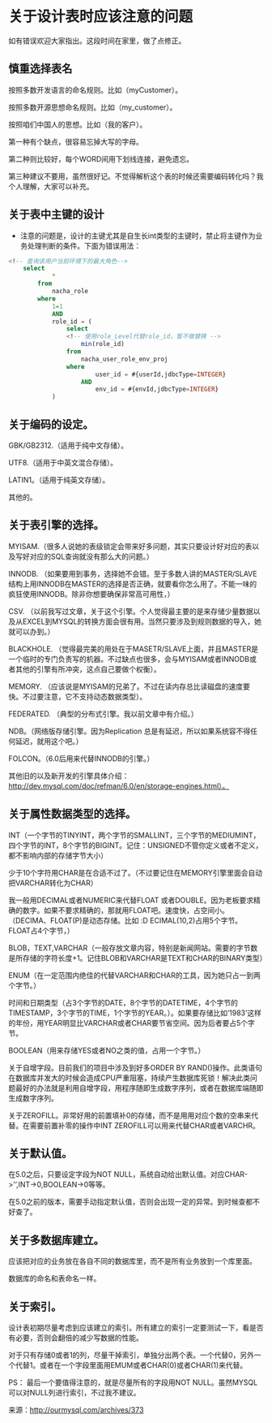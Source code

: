 # 关于设计表时应该注意的问题



如有错误欢迎大家指出。这段时间在家里，做了点修正。



## 慎重选择表名


按照多数开发语言的命名规则。比如（myCustomer）。

按照多数开源思想命名规则。比如（my_customer）。

按照咱们中国人的思想。比如（我的客户）。

第一种有个缺点，很容易忘掉大写的字母。

第二种则比较好，每个WORD间用下划线连接，避免遗忘。

第三种建议不要用，虽然很好记。不觉得解析这个表的时候还需要编码转化吗？我个人理解，大家可以补充。

## 关于表中主键的设计

* 注意的问题是，设计的主键尤其是自生长int类型的主键时，禁止将主键作为业务处理判断的条件。下面为错误用法：
```sql
<!-- 查询该用户当前环境下的最大角色-->
	select 
			*
		from
			nacha_role 
		where
			1=1
			AND
			role_id = (
				select 
				<!-- 使用role_Level代替role_id，暂不做替换 -->
					min(role_id)
				from
					nacha_user_role_env_proj
				where
						user_id = #{userId,jdbcType=INTEGER}
					AND
						env_id = #{envId,jdbcType=INTEGER}
			)
```

## 关于编码的设定。


GBK/GB2312.（适用于纯中文存储）。

UTF8.（适用于中英文混合存储）。

LATIN1。（适用于纯英文存储）。

其他的。

## 关于表引擎的选择。



MYISAM.（很多人说她的表级锁定会带来好多问题，其实只要设计好对应的表以及写好对应的SQL查询就没有那么大的问题。）

INNODB. （如果要用到事务，选择她不会错。至于多数人讲的MASTER/SLAVE结构上用INNODB在MASTER的选择是否正确，就要看你怎么用了。不能一味的疯狂使用INNODB。除非你想要确保非常高可用性，）

CSV. （以前我写过文章，关于这个引擎。个人觉得最主要的是来存储少量数据以及从EXCEL到MYSQL的转换方面会很有用。当然只要涉及到规则数据的导入，她就可以办到。）

BLACKHOLE. （觉得最完美的用处在于MASETR/SLAVE上面，并且MASTER是一个临时的专门负责写的机器。不过缺点也很多，会与MYISAM或者INNODB或者其他的引擎有所冲突，这点自己要做个权衡）。

MEMORY. （应该说是MYISAM的兄弟了。不过在读内存总比读磁盘的速度要快。不过要注意，它不支持动态数据类型）。

FEDERATED. （典型的分布式引擎。我以前文章中有介绍。）

NDB。（网络版存储引擎。因为Replication 总是有延迟，所以如果系统容不得任何延迟，就用这个吧。）

FOLCON。（6.0后用来代替INNODB的引擎。）

其他旧的以及新开发的引擎具体介绍：http://dev.mysql.com/doc/refman/6.0/en/storage-engines.html）。

## 关于属性数据类型的选择。



INT（一个字节的TINYINT，两个字节的SMALLINT，三个字节的MEDIUMINT，四个字节的INT，8个字节的BIGINT。记住：UNSIGNED不管你定义或者不定义，都不影响内部的存储字节大小）

少于10个字符用CHAR是在合适不过了。（不过要记住在MEMORY引擎里面会自动把VARCHAR转化为CHAR）

我一般用DECIMAL或者NUMERIC来代替FLOAT 或者DOUBLE。因为老板要求精确的数字。如果不要求精确的，那就用FLOAT吧。速度快，占空间小。（DECIMA、FLOAT(P)是动态存储。比如 :D ECIMAL(10,2)占用5个字节。FLOAT占4个字节，）

BLOB，TEXT,VARCHAR（一般存放文章内容，特别是新闻网站。需要的字节数是所存储的字符长度+1。记住BLOB和VARCHAR是TEXT和CHAR的BINARY类型）

ENUM（在一定范围内绝佳的代替VARCHAR和CHAR的工具，因为她只占一到两个字节。）

时间和日期类型（占3个字节的DATE，8个字节的DATETIME，4个字节的TIMESTAMP，3个字节的TIME，1个字节的YEAR。）。如果要存储比如‘1983’这样的年份，用YEAR明显比VARCHAR或者CHAR要节省空间。因为后者要占5个字节。

BOOLEAN（用来存储YES或者NO之类的值，占用一个字节。）

关于自增字段。目前我们的项目中涉及到好多ORDER BY RAND()操作。此类语句在数据库并发大的时候会造成CPU严重阻塞，持续产生数据库死锁！解决此类问题最好的办法就是利用自增字段，用程序随即生成数字序列，或者在数据库端随即生成数字序列。

关于ZEROFILL。非常好用的前置填补0的存储，而不是用用对应个数的空串来代替。在需要前置补零的操作中INT ZEROFILL可以用来代替CHAR或者VARCHR。

## 关于默认值。



在5.0之后，只要设定字段为NOT NULL，系统自动给出默认值。对应CHAR->’’,INT->0,BOOLEAN->0等等。

在5.0之前的版本，需要手动指定默认值，否则会出现一定的异常。到时候查都不好查了。

## 关于多数据库建立。



应该把对应的业务放在各自不同的数据库里，而不是所有业务放到一个库里面。

数据库的命名和表命名一样。

## 关于索引。


设计表初期尽量考虑到应该建立的索引。所有建立的索引一定要测试一下，看是否有必要，否则会翻倍的减少写数据的性能。

对于只有存储0或者1的列，尽量干掉索引，单独分出两个表。一个代替0，另外一个代替1。或者在一个字段里面用EMUM或者CHAR(0)或者CHAR(1)来代替。

PS： 最后一个要值得注意的，就是尽量所有的字段用NOT NULL。虽然MYSQL可以对NULL列进行索引，不过我不建议。

来源：http://ourmysql.com/archives/373
